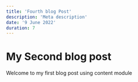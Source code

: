 ```yaml
---
title: 'Fourth blog Post'
description: 'Meta description'
date: '9 June 2022'
duration: 7
---
```


# My Second blog post

Welcome to my first blog post using content module